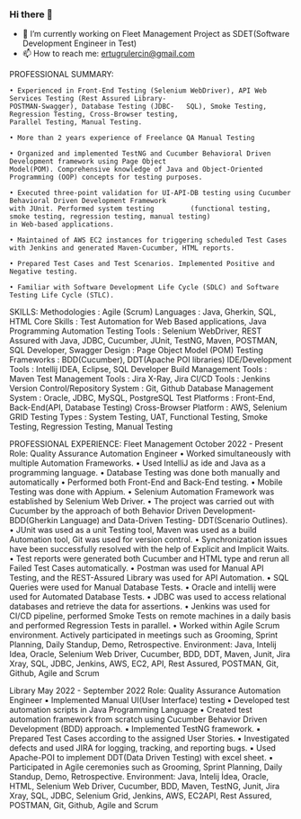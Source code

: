 ### Hi there 👋

- 🔭 I’m currently working on Fleet Management Project as SDET(Software Development Engineer in Test)
- 📫 How to reach me: ertugrulercin@gmail.com

PROFESSIONAL SUMMARY:

    • Experienced in Front-End Testing (Selenium WebDriver), API Web Services Testing (Rest Assured Library-
    POSTMAN-Swagger), Database Testing (JDBC-   SQL), Smoke Testing, Regression Testing, Cross-Browser testing, 
    Parallel Testing, Manual Testing.

    • More than 2 years experience of Freelance QA Manual Testing
    
    • Organized and implemented TestNG and Cucumber Behavioral Driven Development framework using Page Object 
    Model(POM). Comprehensive knowledge of Java and Object-Oriented Programming (OOP) concepts for testing purposes.
    
    • Executed three-point validation for UI-API-DB testing using Cucumber Behavioral Driven Development Framework 
    with JUnit. Performed system testing         (functional testing, smoke testing, regression testing, manual testing)
    in Web-based applications.
    
    • Maintained of AWS EC2 instances for triggering scheduled Test Cases with Jenkins and generated Maven-Cucumber, HTML reports.
    
    • Prepared Test Cases and Test Scenarios. Implemented Positive and Negative testing.
    
    • Familiar with Software Development Life Cycle (SDLC) and Software Testing Life Cycle (STLC).


SKILLS: 
 Methodologies :  Agile (Scrum)
 Languages :  Java, Gherkin, SQL, HTML
 Core Skills : Test Automation for Web Based applications, Java Programming
 Automation Testing Tools : Selenium WebDriver, REST Assured with Java, JDBC, Cucumber, JUnit, TestNG, Maven, POSTMAN, SQL Developer, Swagger
 Design :  Page Object Model (POM)
 Testing Frameworks :  BDD(Cucumber), DDT(Apache POI libraries)
 IDE/Development Tools :  Intellij IDEA, Eclipse, SQL Developer
 Build Management Tools :  Maven
 Test Management Tools :  Jira X-Ray, Jira
 CI/CD Tools :  Jenkins
 Version Control/Repository  System  :  Git, Github
 Database Management System :  Oracle, JDBC, MySQL, PostgreSQL
 Test Platforms :  Front-End, Back-End(API, Database Testing)
 Cross-Browser Platform : AWS, Selenium GRID
 Testing Types : System Testing, UAT, Functional Testing, Smoke Testing, Regression Testing, Manual Testing

PROFESSIONAL EXPERIENCE: 
Fleet Management 				October 2022 - Present 
Role: Quality Assurance Automation Engineer
    • Worked simultaneously with multiple Automation Frameworks.
    • Used IntelliJ as ide and Java as a programming language.
    • Database Testing was done both manually and automatically
    • Performed both Front-End and Back-End testing.
    • Mobile Testing was done with Appium.
    • Selenium Automation Framework was established by Selenium Web Driver.
    • The project was carried out with Cucumber by the approach of both Behavior Driven Development-BDD(Gherkin Language) and Data-Driven Testing-             DDT(Scenario Outlines).
    • JUnit was used as a unit Testing tool, Maven was used as a build Automation tool, Git was used for version control.
    • Synchronization issues have been successfully resolved with the help of Explicit and Implicit Waits.
    • Test reports were generated both Cucumber and HTML type and rerun all Failed Test Cases automatically.
    • Postman was used for Manual API Testing, and the REST-Assured Library was used for API Automation.
    • SQL Queries were used  for Manual Database Tests.
    • Oracle and intellij were used for Automated Database Tests.
    • JDBC was used to access relational databases and retrieve the data for assertions.
    • Jenkins  was used for CI/CD pipeline, performed Smoke Tests on remote machines in a daily basis and performed Regression Tests in parallel.
    • Worked within Agile Scrum environment. Actively participated in meetings such as Grooming, Sprint Planning, Daily Standup, Demo, Retrospective.
Environment: Java, Intelij Idea, Oracle, Selenium Web Driver, Cucumber, BDD, DDT, Maven, Junit, Jira Xray, SQL, JDBC, Jenkins, AWS, EC2, API, Rest Assured, POSTMAN, Git, Github, Agile and Scrum 

Library 			    May 2022 - September 2022 
Role: Quality Assurance Automation Engineer
            ▪ Implemented Manual UI(User Interface) testing
            ▪ Developed test automation scripts in Java Programming Language
            ▪ Created test automation framework from scratch using Cucumber Behavior Driven Development (BDD) approach.
            ▪ Implemented TestNG framework.
            ▪ Prepared Test Cases according to the assigned User Stories.
            ▪ Investigated defects and used JIRA for logging, tracking, and reporting bugs.
            ▪ Used Apache-POI to implement DDT(Data Driven Testing) with excel sheet. 
            ▪ Participated in Agile ceremonies such as Grooming, Sprint Planning, Daily Standup, Demo, Retrospective.
Environment: Java, Intelij İdea, Oracle, HTML, Selenium Web Driver, Cucumber, BDD, Maven, TestNG, Junit, Jira Xray, SQL, JDBC, Selenium Grid, Jenkins, AWS, EC2API, Rest Assured, POSTMAN, Git, Github, Agile and Scrum
